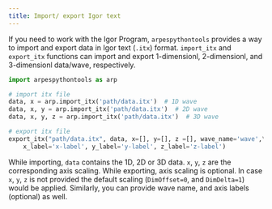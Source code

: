 ```yaml
---
title: Import/ export Igor text
---
```

If you need to work with the Igor Program, `arpespythontools` provides a way to
import and export data in Igor text (`.itx`) format. `import_itx` and
`export_itx` functions can import and export 1-dimensionl, 2-dimensionl, and
3-dimensionl data/wave, respectively.
```python
import arpespythontools as arp

# import itx file
data, x = arp.import_itx('path/data.itx')  # 1D wave
data, x, y = arp.import_itx('path/data.itx')  # 2D wave
data, x, y, z = arp.import_itx('path/data.itx')  # 3D wave

# export itx file
export_itx("path/data.itx", data, x=[], y=[], z =[], wave_name='wave',\
    x_label='x-label', y_label='y-label', z_label='z-label')
```
While importing, `data` contains the 1D, 2D or 3D data. `x`, `y`, `z` are the
corresponding axis scaling. While exporting, axis scaling is optional. In case
`x`, `y`, `z` is not provided the default scaling (`DimOffset=0`, and
`DimDelta=1`) would be applied. Similarly, you can provide wave name, and axis
labels (optional) as well.
